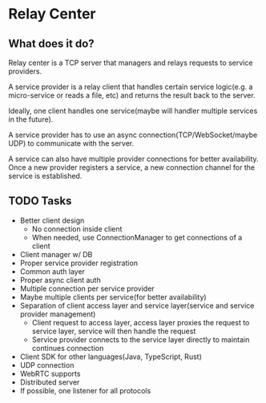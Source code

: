 # Relay Center

## What does it do?
Relay center is a TCP server that managers and relays requests to service providers.

A service provider is a relay client that handles certain service logic(e.g. a micro-service 
or reads a file, etc) and returns the result back to the server.

Ideally, one client handles one service(maybe will handler multiple services in the future).

A service provider has to use an async connection(TCP/WebSocket/maybe UDP) to communicate with the server.

A service can also have multiple provider connections for better availability. Once a new provider registers a service, 
a new connection channel for the service is established.

## TODO Tasks
* Better client design
  * No connection inside client
  * When needed, use ConnectionManager to get connections of a client
* Client manager w/ DB
* Proper service provider registration
* Common auth layer
* Proper async client auth
* Multiple connection per service provider
* Maybe multiple clients per service(for better availability)
* Separation of client access layer and service layer(service and service provider management)
  * Client request to access layer, access layer proxies the request to service layer, service will then handle the request
  * Service provider connects to the service layer directly to maintain continues connection
* Client SDK for other languages(Java, TypeScript, Rust)
* UDP connection
* WebRTC supports
* Distributed server
* If possible, one listener for all protocols